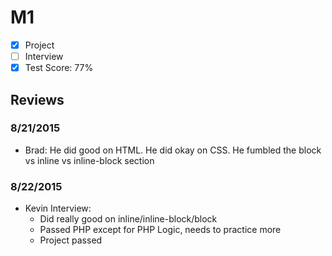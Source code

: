 # M1

- [x] Project
- [ ] Interview
- [x] Test Score: 77%

## Reviews

### 8/21/2015

- Brad: He did good on HTML. He did okay on CSS. He fumbled the block vs inline vs inline-block section

### 8/22/2015

- Kevin Interview:
  - Did really good on inline/inline-block/block
  - Passed PHP except for PHP Logic, needs to practice more
  - Project passed
